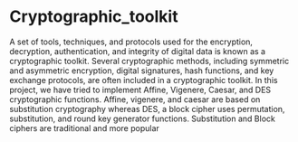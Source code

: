 # Cryptographic_toolkit

A set of tools, techniques, and protocols used for the encryption, decryption, authentication, and integrity of digital data is known as a cryptographic toolkit. Several cryptographic methods, including symmetric and asymmetric encryption, digital signatures, hash functions, and key exchange protocols, are often included in a cryptographic toolkit. In this project, we have tried to implement Affine, Vigenere, Caesar, and DES cryptographic functions. Affine, vigenere, and caesar are based on substitution cryptography whereas DES, a block cipher uses permutation, substitution, and round key generator functions. Substitution and Block ciphers are traditional and more popular
